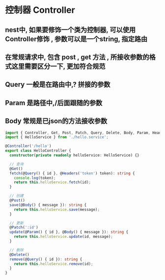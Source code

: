 # 控制器  Controller

## nest中, 如果要修饰一个类为控制器, 可以使用Controller修饰 , 参数可以是一个string, 指定路由

## 在常规请求中, 包含 post , get 方法  , 所接收参数的格式这里需要区分一下, 更加符合规范

## Query 一般是在路由中,? 拼接的参数    

## Param 是路径中,/后面跟随的参数

## Body 常规是已json的方法接收参数

```ts
import { Controller, Get, Post, Patch, Query, Delete, Body, Param, Headers } from '@nestjs/common';
import { HelloService } from './hello.service';

@Controller('/hello')
export class HelloController {
  constructor(private readonly helloService: HelloService) {}

  // 查询
  @Get()
  fetch(@Query() { id }, @Headers('token') token): string {
    console.log(token);
    return this.helloService.fetch(id);
  }

  // 创建
  @Post()
  save(@Body() { message }): string {
    return this.helloService.save(message);
  }

  // 更新
  @Patch(':id')
  update(@Param() { id }, @Body() { message }): string {
    return this.helloService.update(id, message);
  }

  // 删除
  @Delete()
  remove(@Query() { id }): string {
    return this.helloService.remove(id);
  }
}
```

